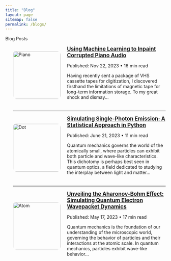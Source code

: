 ```yaml
---
title: "Blog"
layout: page
sitemap: false
permalink: /blogs/
---
```


<div>
  <div class="text-2xl w-full font-bold mb-8">Blog Posts</div>
</div>

<ul>
  <li style="display: flex; align-items: center; margin-bottom: 20px;">
    <img src="{{ site.url }}{{ site.baseurl }}/images/piano.webp" alt="Piano" style="width: 150px; margin-right: 20px; border-radius: 10px;" />
    <div>
      <a href="https://medium.com/@benjamincolmey/using-machine-learning-to-inpaint-corrupted-piano-audio-5bab24db17f1" style="font-weight: bold; font-size: 1.2em;">
        Using Machine Learning to Inpaint Corrupted Piano Audio
      </a>
      <p>Published: Nov 22, 2023 • 16 min read</p>
      <p>
        Having recently sent a package of VHS cassette tapes for digitization, I discovered firsthand the limitations of magnetic tape for long-term information storage. To my great shock and dismay...
      </p>
    </div>
  </li>
  <hr />

  <li style="display: flex; align-items: center; margin-bottom: 20px;">
    <img src="{{ site.url }}{{ site.baseurl }}/images/dot.webp" alt="Dot" style="width: 150px; margin-right: 20px; border-radius: 10px;" />
    <div>
      <a href="https://medium.com/@benjamincolmey/simulating-single-photon-emission-a-statistical-approach-in-python-aa348cc8119c" style="font-weight: bold; font-size: 1.2em;">
        Simulating Single-Photon Emission: A Statistical Approach in Python
      </a>
      <p>Published: June 21, 2023 • 11 min read</p>
      <p>
        Quantum mechanics governs the world of the atomically small, where particles can exhibit both particle and wave-like characteristics. This dichotomy is perhaps best seen in quantum optics, a field dedicated to studying the interplay between light and matter...
      </p>
    </div>
  </li>
  <hr />

  <li style="display: flex; align-items: center; margin-bottom: 20px;">
    <img src="{{ site.url }}{{ site.baseurl }}/images/atom.webp" alt="Atom" style="width: 150px; margin-right: 20px; border-radius: 10px;" />
    <div>
      <a href="https://medium.com/@benjamincolmey/unveiling-the-aharonov-bohm-effect-simulating-quantum-electron-wavepacket-dynamics-from-scratch-in-7c54fea2193d" style="font-weight: bold; font-size: 1.2em;">
        Unveiling the Aharonov-Bohm Effect: Simulating Quantum Electron Wavepacket Dynamics
      </a>
      <p>Published: May 17, 2023 • 17 min read</p>
      <p>
        Quantum mechanics is the foundation of our understanding of the microscopic world, governing the behavior of particles and their interactions at the atomic scale. In quantum mechanics, particles exhibit wave-like behavior...
      </p>
    </div>
  </li>
</ul>
